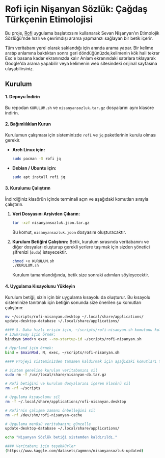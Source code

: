# Rofi için Nişanyan Sözlük: Çağdaş Türkçenin Etimolojisi

Bu proje, [Rofi](https://github.com/davatorium/rofi) uygulama başlatıcısını kullanarak Sevan Nişanyan'ın Etimolojik Sözlüğü'nde hızlı ve çevrimdışı arama yapmanızı sağlayan bir betik içerir.

Tüm veritabanı yerel olarak saklandığı için anında arama yapar.
Bir kelime aratıp anlamına baktıktan sonra geri döndüğünüzde,kelimenin kök hali tekrar Esc'e basana kadar ekranınızda kalır
Anlam ekranındaki satırlara tıklayarak Google'da arama yapabilir veya kelimenin web sitesindeki orijinal sayfasına ulaşabilirsiniz.

## Kurulum

#### 1. Depoyu İndirin
Bu repodan `KURULUM.sh` ve `nisanyansozluk.tar.gz` dosyalarını aynı klasöre indirin.

#### 2. Bağımlılıkları Kurun
Kurulumun çalışması için sisteminizde `rofi` ve `jq` paketlerinin kurulu olması gerekir.

* **Arch Linux için:**
    ```bash
    sudo pacman -S rofi jq
    ```

* **Debian / Ubuntu için:**
    ```bash
    sudo apt install rofi jq
    ```

#### 3. Kurulumu Çalıştırın
İndirdiğiniz klasörün içinde terminali açın ve aşağıdaki komutları sırayla çalıştırın.

1.  **Veri Dosyasını Arşivden Çıkarın:**
    ```bash
    tar -xzf nisanyansozluk.json.tar.gz
    ```
    Bu komut, `nisanyansozluk.json` dosyasını oluşturacaktır.

2.  **Kurulum Betiğini Çalıştırın:**
    Betik, kurulum sırasında veritabanını ve diğer dosyaları oluşturup gerekli yerlere taşımak için sizden yönetici şifrenizi (`sudo`) isteyecektir.
    ```bash
    chmod +x KURULUM.sh
    ./KURULUM.sh
    ```
    Kurulum tamamlandığında, betik size sonraki adımları söyleyecektir.

#### 4. Uygulama Kısayolunu Yükleyin
Kurulum betiği, sizin için bir uygulama kısayolu da oluşturur. Bu kısayolu sisteminize tanıtmak için betiğin sonunda size önerilen şu komutları çalıştırın:
```bash
mv ~/scripts/rofi-nisanyan.desktop ~/.local/share/applications/
update-desktop-database ~/.local/share/applications/

#### 5. Daha hızlı erişim için, ~/scripts/rofi-nisanyan.sh komutunu kullandığınız pencere yöneticisinin ayarlarından  klavye kısayoluna atayabilirsiniz.
# i3wm/Sway için örnek:
bindsym $mod+n exec --no-startup-id ~/scripts/rofi-nisanyan.sh

# Hyprland için örnek:
bind = $mainMod, N, exec, ~/scripts/rofi-nisanyan.sh

#### Projeyi sisteminizden tamamen kaldırmak için aşağıdaki komutları terminalde çalıştırmanız yeterlidir:

# Sistem geneline kurulan veritabanını sil
sudo rm -f /usr/local/share/nisanyan-db.tar.gz

# Rofi betiğini ve kurulum dosyalarını içeren klasörü sil
rm -rf ~/scripts

# Uygulama kısayolunu sil
rm -f ~/.local/share/applications/rofi-nisanyan.desktop

# Rofi'nin çalışma zamanı önbelleğini sil
rm -rf /dev/shm/rofi-nisanyan-cache

# Uygulama menüsü veritabanını güncelle
update-desktop-database ~/.local/share/applications/

echo "Nişanyan Sözlük betiği sistemden kaldırıldı."

#### Veritabanı için teşekkürler
(https://www.kaggle.com/datasets/agmmnn/nisanyansozluk-updated)
